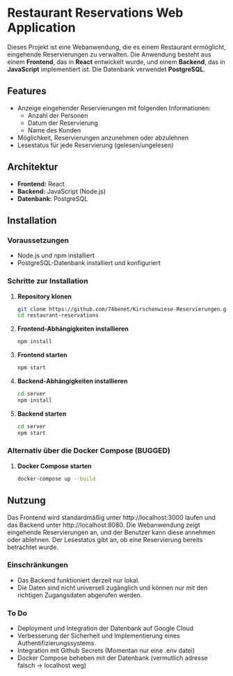 # Restaurant Reservations Web Application

Dieses Projekt ist eine Webanwendung, die es einem Restaurant ermöglicht, eingehende Reservierungen zu verwalten. Die Anwendung besteht aus einem **Frontend**, das in **React** entwickelt wurde, und einem **Backend**, das in **JavaScript** implementiert ist. Die Datenbank verwendet **PostgreSQL**.

## Features

- Anzeige eingehender Reservierungen mit folgenden Informationen:
  - Anzahl der Personen
  - Datum der Reservierung
  - Name des Kunden
- Möglichkeit, Reservierungen anzunehmen oder abzulehnen
- Lesestatus für jede Reservierung (gelesen/ungelesen)

## Architektur

- **Frontend:** React
- **Backend:** JavaScript (Node.js)
- **Datenbank:** PostgreSQL

## Installation

### Voraussetzungen

- Node.js und npm installiert
- PostgreSQL-Datenbank installiert und konfiguriert

### Schritte zur Installation

1. **Repository klonen**
   ```bash
   git clone https://github.com/74benet/Kirschenwiese-Reservierungen.git
   cd restaurant-reservations

2. **Frontend-Abhängigkeiten installieren**
   ```bash
   npm install

3. **Frontend starten**
   ```bash
   npm start

4. **Backend-Abhängigkeiten installieren**
   ```bash
   cd server
   npm install

5. **Backend starten**
   ```bash
   cd server
   npm start

### Alternativ über die Docker Compose (BUGGED)
1. **Docker Compose starten**
    ```bash
    docker-compose up --build


## Nutzung
   
Das Frontend wird standardmäßig unter http://localhost:3000 laufen und das Backend unter http://localhost:8080.
Die Webanwendung zeigt eingehende Reservierungen an, und der Benutzer kann diese annehmen oder ablehnen. Der Lesestatus gibt an, ob eine Reservierung bereits betrachtet wurde.

### Einschränkungen
- Das Backend funktioniert derzeit nur lokal.
- Die Daten sind nicht universell zugänglich und können nur mit den richtigen Zugangsdaten
  abgerufen werden.

### To Do
-  Deployment und Integration der Datenbank auf Google Cloud
-  Verbesserung der Sicherheit und Implementierung eines Authentifizierungssystems.
-  Integration mit Github Secrets (Momentan nur eine .env datei)
-  Docker Compose beheben mit der Datenbank (vermutlich adresse falsch -> localhost weg)
